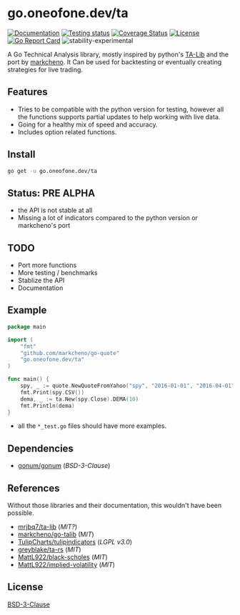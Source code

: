 # go.oneofone.dev/ta

[![Documentation](https://pkg.go.dev/badge/go.oneofone.dev/ta)](https://pkg.go.dev/go.oneofone.dev/ta@master?tab=doc#pkg-constants)
[![Testing status](https://github.com/OneOfOne/ta/workflows/testing/badge.svg)](https://github.com/OneOfOne/ta/actions)
[![Coverage Status](https://coveralls.io/repos/github/OneOfOne/ta/badge.svg?branch=master)](https://coveralls.io/github/OneOfOne/ta?branch=master)
[![License](https://img.shields.io/badge/License-BSD%203--Clause-blue.svg)](https://opensource.org/licenses/BSD-3-Clause)
[![Go Report Card](https://goreportcard.com/badge/go.oneofone.dev/ta)](https://goreportcard.com/report/go.oneofone.dev/ta)
![stability-experimental](https://img.shields.io/badge/stability-experimental-orange.svg)

A Go Technical Analysis library, mostly inspired by python's [TA-Lib](https://pypi.org/project/TA-Lib/) and the port by [markcheno](https://github.com/markcheno/go-talib).
It Can be used for backtesting or eventually creating strategies for live trading.

## Features

* Tries to be compatible with the python version for testing, however all the functions supports partial updates to help working with live data.
* Going for a healthy mix of speed and accuracy.
* Includes option related functions.

## Install

```bash
go get -u go.oneofone.dev/ta
```

## Status: **PRE ALPHA**

* the API is not stable at all
* Missing a lot of indicators compared to the python version or markcheno's port

## TODO

* Port more functions
* More testing / benchmarks
* Stablize the API
* Documentation

## Example

```go
package main

import (
	"fmt"
	"github.com/markcheno/go-quote"
	"go.oneofone.dev/ta"
)

func main() {
	spy, _ := quote.NewQuoteFromYahoo("spy", "2016-01-01", "2016-04-01", quote.Daily, true)
	fmt.Print(spy.CSV())
	dema, _ := ta.New(spy.Close).DEMA(10)
	fmt.Println(dema)
}
```

* all the `*_test.go` files should have more examples.

## Dependencies

* [gonum/gonum](https://github.com/gonum/gonum) (*BSD-3-Clause*)

## References

Without those libraries and their documentation, this wouldn't have been possible.

* [mrjbq7/ta-lib](https://github.com/mrjbq7/ta-lib) (*MIT?*)
* [markcheno/go-talib](https://github.com/markcheno/go-talib) (M*IT*)
* [TulipCharts/tulipindicators](https://github.com/TulipCharts/tulipindicators) (*LGPL v3.0*)
* [greyblake/ta-rs](https://github.com/greyblake/ta-rs) (*MIT*)
* [MattL922/black-scholes](https://github.com/MattL922/black-scholes) (*MIT*)
* [MattL922/implied-volatility](https://github.com/MattL922/implied-volatility) (*MIT*)

## License

[BSD-3-Clause](LICENSE)
